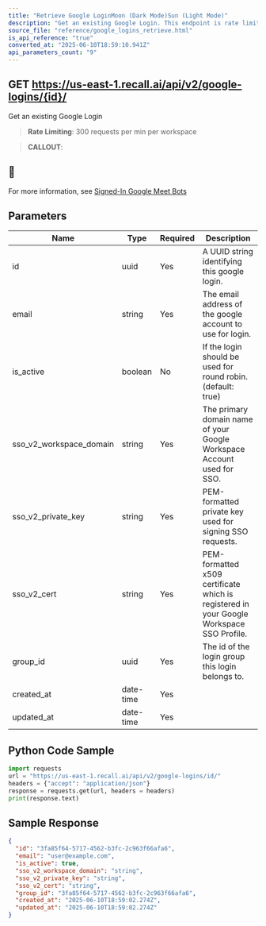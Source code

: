 ```yaml
---
title: "Retrieve Google LoginMoon (Dark Mode)Sun (Light Mode)"
description: "Get an existing Google Login. This endpoint is rate limited to: 300 requests per min per workspace"
source_file: "reference/google_logins_retrieve.html"
is_api_reference: "true"
converted_at: "2025-06-10T18:59:10.941Z"
api_parameters_count: "9"
---
```

## GET https://us-east-1.recall.ai/api/v2/google-logins/{id}/

Get an existing Google Login

> **Rate Limiting**: 300 requests per min per workspace

> **CALLOUT**:

## 📘

For more information, see [Signed-In Google Meet Bots](/docs/google-meet-login-getting-started.md)
## Parameters

| Name | Type | Required | Description |
| --- | --- | --- | --- |
| id | uuid | Yes | A UUID string identifying this google login. |
| email | string | Yes | The email address of the google account to use for login. |
| is_active | boolean | No | If the login should be used for round robin. (default: true) |
| sso_v2_workspace_domain | string | Yes | The primary domain name of your Google Workspace Account used for SSO. |
| sso_v2_private_key | string | Yes | PEM-formatted private key used for signing SSO requests. |
| sso_v2_cert | string | Yes | PEM-formatted x509 certificate which is registered in your Google Workspace SSO Profile. |
| group_id | uuid | Yes | The id of the login group this login belongs to. |
| created_at | date-time | Yes |  |
| updated_at | date-time | Yes |  |

## Python Code Sample

```python
import requests
url = "https://us-east-1.recall.ai/api/v2/google-logins/id/"
headers = {"accept": "application/json"}
response = requests.get(url, headers = headers)
print(response.text)
```

## Sample Response

```json
{
  "id": "3fa85f64-5717-4562-b3fc-2c963f66afa6",
  "email": "user@example.com",
  "is_active": true,
  "sso_v2_workspace_domain": "string",
  "sso_v2_private_key": "string",
  "sso_v2_cert": "string",
  "group_id": "3fa85f64-5717-4562-b3fc-2c963f66afa6",
  "created_at": "2025-06-10T18:59:02.274Z",
  "updated_at": "2025-06-10T18:59:02.274Z"
}
```

